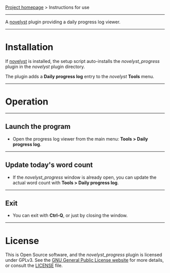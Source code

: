 [Project homepage](https://peter88213.github.io/novelyst_progress) > Instructions for use

--- 

A [novelyst](https://peter88213.github.io/novelyst/) plugin providing a daily progress log viewer. 

---

# Installation

If [novelyst](https://peter88213.github.io/novelyst/) is installed, the setup script auto-installs the *novelyst_progress* plugin in the *novelyst* plugin directory.

The plugin adds a **Daily progress log** entry to the *novelyst* **Tools** menu. 

---

# Operation

---

## Launch the program

- Open the progress log viewer from the main menu: **Tools > Daily progress log**.

---

## Update today's word count


- If the *novelyst_progress* window is already open, you can update the actual word count with **Tools > Daily progress log**.

---

## Exit

- You can exit with **Ctrl-Q**, or just by closing the window.

---

# License

This is Open Source software, and the *novelyst_progress* plugin is licensed under GPLv3. See the
[GNU General Public License website](https://www.gnu.org/licenses/gpl-3.0.en.html) for more
details, or consult the [LICENSE](https://github.com/peter88213/novelyst_progress/blob/main/LICENSE) file.
